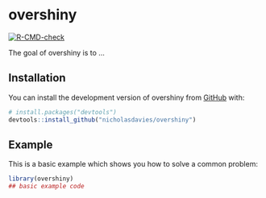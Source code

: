 
# overshiny

<!-- badges: start -->
[![R-CMD-check](https://github.com/nicholasdavies/overshiny/actions/workflows/R-CMD-check.yaml/badge.svg)](https://github.com/nicholasdavies/overshiny/actions/workflows/R-CMD-check.yaml)
<!-- badges: end -->

The goal of overshiny is to ...

## Installation

You can install the development version of overshiny from [GitHub](https://github.com/) with:

``` r
# install.packages("devtools")
devtools::install_github("nicholasdavies/overshiny")
```

## Example

This is a basic example which shows you how to solve a common problem:

``` r
library(overshiny)
## basic example code
```


